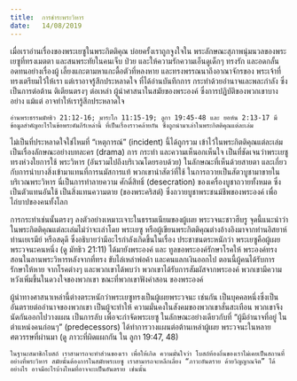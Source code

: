 ```yaml
---
title:  การชำระพระวิหาร
date:   14/08/2019
---
```


เมื่อเราอ่านเรื่องของพระเยซูในพระกิตติคุณ บ่อยครั้งเราถูกจูงใจใน พระลักษณะสุภาพนุ่มนวลของพระเยซูที่ทรงเมตตา และสนพระทัยในคนเจ็บ ป่วย และให้ความรักความเอ็นดูเด็กๆ ทรงรัก และอดกลั้นอดทนอย่างเรื่องผู้ เลี้ยงแกะตามหาแกะดื้อตัวที่หลงหาย และทรงพรรณนาถึงอาณาจักรของ พระเจ้าที่ทรงเตรียมไว้ให้เรา แต่เราอาจรู้สึกประหลาดใจ ที่ได้อ่านบันทึกการ กระทำด้วยอำนาจและพละกำลัง ซึ่งเป็นการต่อต้าน ติเตียนตรงๆ ต่อเหล่า ผู้นำศาสนาในสมัยของพระองค์ ซึ่งการปฏิบัติของพวกเขาบางอย่าง แม้แต่ อาจทำให้เรารู้สึกประหลาดใจ

`อ่านพระธรรมมัทธิว 21:12-16; มาระโก 11:15-19; ลูกา 19:45-48 และ ยอห์น 2:13-17 มีข้อมูลสำคัญอะไรในข้อพระคัมภีร์เหล่านี้ ที่เป็นเรื่องราวคล้ายกัน ซึ่งถูกนำมาเล่าในพระกิตติคุณแต่ละเล่ม`

ไม่เป็นที่ประหลาดใจใช่ไหมที่ “เหตุการณ์” (incident) นี้ได้ถูกรวม เข้าไว้ในพระกิตติคุณแต่ละเล่ม เป็นเรื่องลักษณะอย่างบทละคร (drama) การ กระทำ และความเห็นอกเห็นใจ เป็นที่ชัดเจนว่าพระเยซูทรงห่วงใยการใช้ พระวิหาร (อันรวมไปถึงบริเวณโดยรอบด้วย) ในลักษณะที่เห็นด้วยสายตา และเกี่ยวกับการนำบางสิ่งเข้ามาแทนที่การนมัสการแท้ พวกเขานำสัตว์ที่ใช้ ในการถวายเป็นสัตวบูชามาขายในบริเวณพระวิหาร นี่เป็นการทำลายความ ศักดิ์สิทธิ์ (desecration) ของเครื่องบูชาถวายทั้งหมด ซึ่งเป็นตัวแทนอันใช้ เป็นสิ่งแทนความตาย (ของพระคริสต์) ซึ่งถวายบูชาพระชนม์ชีพของพระองค์ เพื่อไถ่บาปของคนทั้งโลก

การกระทำเช่นนั้นตรงๆ ลงตัวอย่างเหมาะเจาะในธรรมเนียมของผู้เผย พระวจนะชาวฮีบรู จุดนี้แนะนำว่าในพระกิตติคุณแต่ละเล่มไม่ว่าจะเล่าโดย พระเยซู หรือผู้เขียนพระกิตติคุณต่างอ้างอิงมาจากท่านอิสยาห์ ท่านเยเรมีย์ หรือสดุดี ซึ่งอธิบายว่ามีอะไรกำลังเกิดขึ้นในเรื่อง ประชาชนตระหนักว่า พระเยซูคือผู้เผยพระวจนะคนหนึ่ง (ดู มัทธิว 21:11) ได้มายังพระองค์ และ ทูลขอพระองค์รักษาโรคให้ พระองค์ทรงสอนในลานพระวิหารหลังจากที่ทรง ขับไล่เหล่าพ่อค้า และคนแลกเงินออกไป ตอนนี้ผู้คนได้รับการรักษาให้หาย จากโรคต่างๆ และพวกเขาได้พบว่า พวกเขาได้รับการสัมผัสจากพระองค์ พวกเขามีความหวังเพิ่มขึ้นในดวงใจของพวกเขา ขณะที่พวกเขาฟังคำสอน ของพระองค์

ผู้นำทางศาสนาเหล่านี้ต่างตระหนักว่าพระเยซูทรงเป็นผู้เผยพระวจนะ เช่นกัน เป็นบุคคลหนึ่งซึ่งเป็นอันตรายต่ออำนาจของพวกเขา เป็นผู้จะทำให้ ความมั่นคงในสังคมของพวกเขาสั่นสะเทือน พวกเขาจึงนัดกันออกไปวางแผน เป็นการลับ เพื่อจะกำจัดพระเยซู ในลักษณะอย่างเดียวกับที่ “ผู้มีอำนาจที่อยู่ ในตำแหน่งคนก่อนๆ” (predecessors) ได้ทำการวางแผนต่อต้านเหล่าผู้เผย พระวจนะในหลายศตวรรษที่ผ่านมา (ดู ภาวะที่ผิดแผกกัน ใน ลูกา 19:47, 48)

`ในฐานะสมาชิกโบสถ์ เราสามารถจะทำส่วนของเรา เพื่อให้เกิด ความมั่นใจว่า โบสถ์ท้องถิ่นของเราไม่เคยเป็นสถานที่ อย่างที่พระวิหาร สมัยนั้นต้องการในสมัยพระเยซู เราสามารถจะหลีกเลี่ยง “ภาวะอันตราย ด้ายวิญญาณจิต” ได้อย่างไร อาจมีอะไรบ้างไหมที่อาจจะะเป็นอันตราย เช่นนั้น`